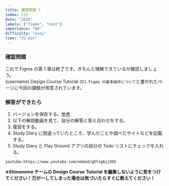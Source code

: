 ```yaml
---
title: 確認問題 1
index: 515
date: "2020"
labels: ["figma", "test"]
importance: "80"
difficulty: "easy"
time: "35 min"
---
```


### 確認問題

これで Figma の第 1 章は終了です。きちんと理解できているか確認しましょう。  
(username) Design Course Tutorial の`1.Figma の基本操作について`と書かれたページに今回の課題が用意されています。

### 解答ができたら

1. バージョンを保存する。[参考](https://design-basic.netlify.app/figma/section2-3/)
2. 以下の解説動画を見て、自分の解答と答え合わせをする。
3. 復習をする。
4. Study Diary に間違っていたところ、学んだことや調べたサイトなどを記載する。
5. Study Diary と Play Ground アプリの自分の Todo リストにチェックを入れる。

`youtube:https://www.youtube.com/embed/qDfzgAzjXDk`

**※Shinonome チームの Design Course Tutorial を編集しないように気をつけてください！万が一してしまった場合は気づいたらすぐに教えてください！**
